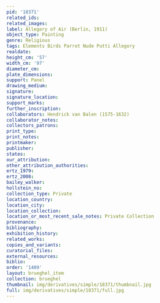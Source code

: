 ```yaml
---
pid: '18371'
related_ids: 
related_images: 
label: Allegory of Air (Berlin, 1911)
object_type: Painting
genre: Religious
tags: Elements Birds Parrot Nude Putti Allegory
realdate: 
height_cm: '57'
width_cm: '97'
diameter_cm: 
plate_dimensions: 
support: Panel
drawing_medium: 
signature: 
signature_location: 
support_marks: 
further_inscription: 
collaborators: Hendrick van Balen (1575-1632)
collaborator_notes: 
collectors_patrons: 
print_type: 
print_notes: 
printmaker: 
publisher: 
states: 
our_attribution: 
other_attribution_authorities: 
ertz_1979: 
ertz_2008: 
bailey_walker: 
hollstein_no: 
collection_type: Private
location_country: 
location_city: 
location_collection: 
location_or_most_recent_sale_notes: Private Collection
provenance: 
bibliography: 
exhibition_history: 
related_works: 
copies_and_variants: 
curatorial_files: 
external_resources: 
biblio: 
order: '1409'
layout: brueghel_item
collection: brueghel
thumbnail: img/derivatives/simple/18371/thumbnail.jpg
full: img/derivatives/simple/18371/full.jpg
---
```

